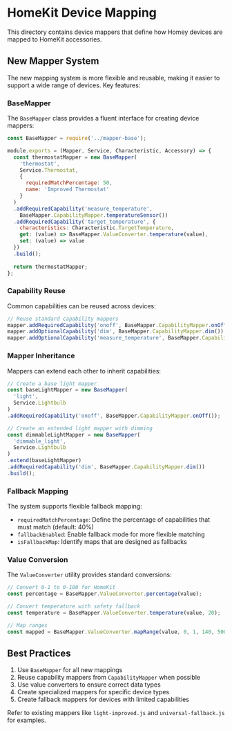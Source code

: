 # HomeKit Device Mapping

This directory contains device mappers that define how Homey devices are mapped to HomeKit accessories.

## New Mapper System

The new mapping system is more flexible and reusable, making it easier to support a wide range of devices. Key features:

### BaseMapper

The `BaseMapper` class provides a fluent interface for creating device mappers:

```javascript
const BaseMapper = require('../mapper-base');

module.exports = (Mapper, Service, Characteristic, Accessory) => {
  const thermostatMapper = new BaseMapper(
    'thermostat',
    Service.Thermostat,
    {
      requiredMatchPercentage: 50,
      name: 'Improved Thermostat'
    }
  )
  .addRequiredCapability('measure_temperature', 
    BaseMapper.CapabilityMapper.temperatureSensor())
  .addRequiredCapability('target_temperature', {
    characteristics: Characteristic.TargetTemperature,
    get: (value) => BaseMapper.ValueConverter.temperature(value),
    set: (value) => value
  })
  .build();
  
  return thermostatMapper;
};
```

### Capability Reuse

Common capabilities can be reused across devices:

```javascript
// Reuse standard capability mappers
mapper.addRequiredCapability('onoff', BaseMapper.CapabilityMapper.onOff());
mapper.addOptionalCapability('dim', BaseMapper.CapabilityMapper.dim());
mapper.addOptionalCapability('measure_temperature', BaseMapper.CapabilityMapper.temperatureSensor());
```

### Mapper Inheritance

Mappers can extend each other to inherit capabilities:

```javascript
// Create a base light mapper
const baseLightMapper = new BaseMapper(
  'light',
  Service.Lightbulb
)
.addRequiredCapability('onoff', BaseMapper.CapabilityMapper.onOff());

// Create an extended light mapper with dimming
const dimmableLightMapper = new BaseMapper(
  'dimmable_light',
  Service.Lightbulb
)
.extend(baseLightMapper)
.addRequiredCapability('dim', BaseMapper.CapabilityMapper.dim())
.build();
```

### Fallback Mapping

The system supports flexible fallback mapping:

- `requiredMatchPercentage`: Define the percentage of capabilities that must match (default: 40%)
- `fallbackEnabled`: Enable fallback mode for more flexible matching
- `isFallbackMap`: Identify maps that are designed as fallbacks

### Value Conversion

The `ValueConverter` utility provides standard conversions:

```javascript
// Convert 0-1 to 0-100 for HomeKit
const percentage = BaseMapper.ValueConverter.percentage(value);

// Convert temperature with safety fallback
const temperature = BaseMapper.ValueConverter.temperature(value, 20);

// Map ranges
const mapped = BaseMapper.ValueConverter.mapRange(value, 0, 1, 140, 500);
```

## Best Practices

1. Use `BaseMapper` for all new mappings
2. Reuse capability mappers from `CapabilityMapper` when possible
3. Use value converters to ensure correct data types
4. Create specialized mappers for specific device types
5. Create fallback mappers for devices with limited capabilities

Refer to existing mappers like `light-improved.js` and `universal-fallback.js` for examples.